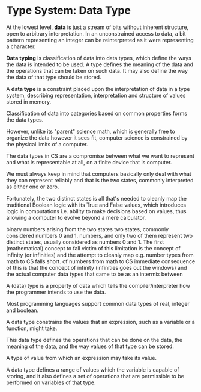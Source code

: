 # Type System: Data Type

At the lowest level, **data** is just a stream of bits without inherent structure, open to arbitrary interpretation. In an unconstrained access to data, a bit pattern representing an integer can be reinterpreted as it were representing a character.

**Data typing** is classification of data into data types, which define the ways the data is intended to be used. A type defines the meaning of the data and the operations that can be taken on such data. It may also define the way the data of that type should be stored.

A **data type** is a constraint placed upon the interpretation of data in a type system, describing representation, interpretation and structure of values stored in memory.



Classification of data into categories based on common properties forms the data types.

However, unlike its "parent" science math, which is generally free to organize the data however it sees fit, computer science is constrained by the physical limits of a computer.

The data types in CS are a compromise between what we want to represent and what is representable at all, on a finite device that is computer.

We must always keep in mind that computers basically only deal with what they can represent reliably and that is the two states, commonly interpreted as either one or zero.

Fortunately, the two distinct states is all that's needed to cleanly map the traditional Boolean logic with its True and False values, which introduces logic in computations i.e. ability to make decisions based on values, thus allowing a computer to evolve beyond a mere calculator.






binary numbers arising from the two states 
two states, commonly considered numbers 0 and 1.
numbers, and only two of them
represent two distinct states, usually considered as numbers 0 and 1.
The first (mathematical) concept to fall victim of this limitation is the concept of infinity (or infinities) and the attempt to cleanly map e.g. number types from math to CS falls short. 
of numbers from math to CS
immediate consequence of this is that the concept of infinity (infinities goes out the windows)
and the actual computer data types
that came to be as an intermix between 


A (data) type is a property of data
which tells the compiler/interpreter
how the programmer intends to use the data.

Most programming languages support common data types of real, integer and boolean.

A data type constrains the values that an expression, such as a variable or a function, might take.

This data type defines the operations that can be done on the data, the meaning of the data, and the way values of that type can be stored.

A type of value from which an expression may take its value.




A data type defines a range of values which the variable is capable of storing, and it also defines a set of operations that are permissible to be performed on variables of that type.
